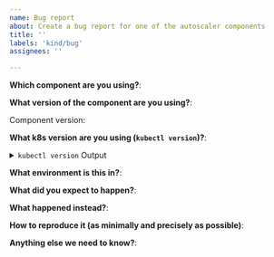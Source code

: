 ```yaml
---
name: Bug report
about: Create a bug report for one of the autoscaler components
title: ''
labels: 'kind/bug'
assignees: ''

---
```


<!--
Please answer these questions before submitting your bug report. Thanks!
-->

**Which component are you using?**:

<!--
Which autoscaling component hosted in this repository (cluster-autoscaler, vertical-pod-autoscaler, addon-resizer, helm charts) is the bug in?

Add one of the following areas:
/area addon-resizer
/area balancer
/area cluster-autoscaler
/area helm-charts
/area vertical-pod-autoscaler
-->

**What version of the component are you using?**:

<!--
What version of the relevant component are you using? Either the image tag or helm chart version.
-->

Component version:

**What k8s version are you using (`kubectl version`)?**:

<details><summary><code>kubectl version</code> Output</summary><br><pre>
$ kubectl version

</pre></details>

**What environment is this in?**:

<!--
If you're using a cloud provider or hardware configuration as your deployment environment let us know here.
-->

**What did you expect to happen?**:

<!--
What behaviour did you expect to see?
-->

**What happened instead?**:

<!--
What behaviour did see instead?
-->

**How to reproduce it (as minimally and precisely as possible)**:

<!--
If possible, provide a recipe for reproducing the error.
A detailed sequence of steps describing what to do to observe the issue is good.
A complete runnable bash shell script is best.
-->

**Anything else we need to know?**:

<!--
Is there anything else you think we should know? Configuration of the component (be careful what you post here if so)? Relevant logs?
-->
